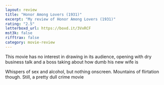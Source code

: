 ```yaml
---
layout: review
title: "Honor Among Lovers (1931)"
excerpt: "My review of Honor Among Lovers (1931)"
rating: "2.5"
letterboxd_url: https://boxd.it/3VxRCF
mst3k: false
rifftrax: false
category: movie-review
---
```


This movie has no interest in drawing in its audience, opening with dry business talk and a boss taking about how dumb his new wife is

Whispers of sex and alcohol, but nothing onscreen. Mountains of flirtation though. Still, a pretty dull crime movie
